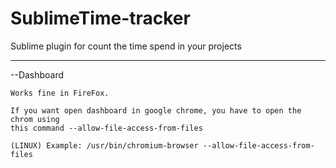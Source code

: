 # SublimeTime-tracker
Sublime plugin for count the time spend in your projects

--------------------------------------------------------------

--Dashboard

    Works fine in FireFox.

    If you want open dashboard in google chrome, you have to open the chrom using
    this command --allow-file-access-from-files

    (LINUX) Example: /usr/bin/chromium-browser --allow-file-access-from-files
